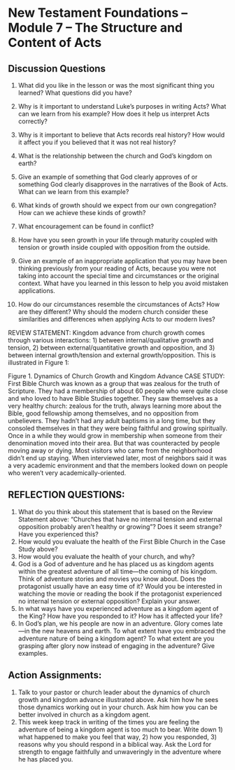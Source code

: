 # New Testament Foundations – Module 7 – The Structure and Content of Acts
## Discussion Questions

1.	What did you like in the lesson or was the most significant thing you learned? What questions did you have?


2.	Why is it important to understand Luke’s purposes in writing Acts? What can we learn from his example? How does it help us interpret Acts correctly?


3.	Why is it important to believe that Acts records real history? How would it affect you if you believed that it was not real history?


4.	What is the relationship between the church and God’s kingdom on earth?


5.	Give an example of something that God clearly approves of or something God clearly disapproves in the narratives of the Book of Acts.  What can we learn from this example?


6.	What kinds of growth should we expect from our own congregation? How can we achieve these kinds of growth?


7.	What encouragement can be found in conflict?


8.	How have you seen growth in your life through maturity coupled with tension or growth inside coupled with opposition from the outside.


9.	Give an example of an inappropriate application that you may have been thinking previously from your reading of Acts, because you were not taking into account the special time and circumstances or the original context.  What have you learned in this lesson to help you avoid mistaken applications.


10.	How do our circumstances resemble the circumstances of Acts? How are they different? Why should the modern church consider these similarities and differences when applying Acts to our modern lives?




REVIEW STATEMENT: Kingdom advance from church growth comes through various interactions: 1) between internal/qualitative growth and tension, 2) between external/quantitative growth and opposition, and 3) between internal growth/tension and external growth/opposition. This is illustrated in Figure 1: 
 
Figure 1. Dynamics of Church Growth and Kingdom Advance
CASE STUDY: First Bible Church was known as a group that was zealous for the truth of Scripture. They had a membership of about 60 people who were quite close and who loved to have Bible Studies together. They saw themselves as a very healthy church: zealous for the truth, always learning more about the Bible, good fellowship among themselves, and no opposition from unbelievers. They hadn’t had any adult baptisms in a long time, but they consoled themselves in that they were being faithful and growing spiritually. Once in a while they would grow in membership when someone from their denomination moved into their area. But that was counteracted by people moving away or dying. Most visitors who came from the neighborhood didn’t end up staying. When interviewed later, most of neighbors said it was a very academic environment and that the members looked down on people who weren’t very academically-oriented. 

## REFLECTION QUESTIONS:

1.	What do you think about this statement that is based on the Review Statement above: “Churches that have no internal tension and external opposition probably aren’t healthy or growing”? Does it seem strange? Have you experienced this?
2.	How would you evaluate the health of the First Bible Church in the Case Study above?
3.	How would you evaluate the health of your church, and why?
4.	God is a God of adventure and he has placed us as kingdom agents within the greatest adventure of all time—the coming of his kingdom. Think of adventure stories and movies you know about. Does the protagonist usually have an easy time of it? Would you be interested in watching the movie or reading the book if the protagonist experienced no internal tension or external opposition? Explain your answer. 
5.	In what ways have you experienced adventure as a kingdom agent of the King? How have you responded to it? How has it affected your life?
6.	In God’s plan, we his people are now in an adventure. Glory comes late—in the new heavens and earth. To what extent have you embraced the adventure nature of being a kingdom agent? To what extent are you grasping after glory now instead of engaging in the adventure? Give examples.

## Action Assignments:
1.	Talk to your pastor or church leader about the dynamics of church growth and kingdom advance illustrated above. Ask him how he sees those dynamics working out in your church. Ask him how you can be better involved in church as a kingdom agent. 
2.	This week keep track in writing of the times you are feeling the adventure of being a kingdom agent is too much to bear. Write down 1) what happened to make you feel that way, 2) how you responded, 3) reasons why you should respond in a biblical way. Ask the Lord for strength to engage faithfully and unwaveringly in the adventure where he has placed you. 

